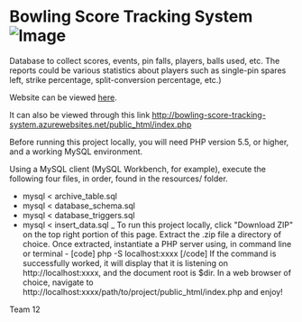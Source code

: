 # Bowling Score Tracking System ![Image](https://travis-ci.com/robert-vo/Bowling-Score-Tracking-System.svg?token=MDyyKNy4sp8cUiysL5c6&branch=master)

Database to collect scores, events, pin falls, players, balls used, etc. The reports could be various statistics about players such as single-pin spares left, strike percentage, split-conversion percentage, etc.)

Website can be viewed [here](http://bowling-score-tracking-system.azurewebsites.net/public_html/index.php).

It can also be viewed through this link http://bowling-score-tracking-system.azurewebsites.net/public_html/index.php

Before running this project locally, you will need PHP version 5.5, or higher, and a working MySQL environment. 

Using a MySQL client (MySQL Workbench, for example), execute the following four files, in order, found in the resources/ folder.
* mysql < archive_table.sql
* mysql < database_schema.sql
* mysql < database_triggers.sql
* mysql < insert_data.sql
_
To run this project locally, click "Download ZIP" on the top right portion of this page. Extract the .zip file a directory of choice. Once extracted, instantiate a PHP server using, in command line or terminal - 
[code] php -S localhost:xxxx [/code]
If the command is successfully worked, it will display that it is listening on http://localhost:xxxx, and the document root is $dir. In a web browser of choice, navigate to http://localhost:xxxx/path/to/project/public_html/index.php and enjoy!

Team 12